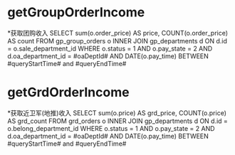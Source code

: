 getGroupOrderIncome
===
*获取团购收入
SELECT
	sum(o.order_price) AS price,
	COUNT(o.order_price) AS count 
FROM
	gp_group_orders o
	INNER JOIN gp_departments d ON d.id = o.sale_department_id 
WHERE
	o.status = 1 
	AND o.pay_state = 2 
	AND d.oa_department_id = #oaDeptId#
	AND DATE(o.pay_time) BETWEEN #queryStartTime# and #queryEndTime#

getGrdOrderIncome
===
*获取近卫军(地推)收入
SELECT 
	sum(o.price) AS grd_price,
	COUNT(o.price) AS grd_count 
FROM
	grd_orders o
	INNER JOIN gp_departments d ON d.id = o.belong_department_id 
WHERE
	o.status = 1 
	AND o.pay_state = 2 
	AND d.oa_department_id = #oaDeptId# 
	AND DATE(o.pay_time) BETWEEN #queryStartTime# and #queryEndTime#